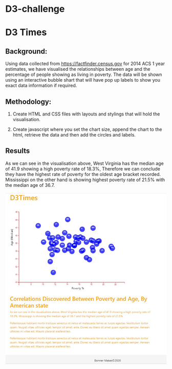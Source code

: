# D3-challenge

# D3 Times




## Background: 
Using data collected from https://factfinder.census.gov for 2014 ACS 1 year estimates, we have visualised the relationships between age and the percentage of people showing as living in poverty. The data will be shown using an interactive bubble shart that will have pop up labels to show you exact data information if required. 



## Methodology: 

1. Create HTML and CSS files with layouts and stylings that will hold the visualisation.   

2. Create javascript where you set the chart size, append the chart to the html, retrieve the data and then add the circles and labels.

## Results

As we can see in the visualisation above, West Virginia has the median age of 41.9 showing a high poverty rate of 18.3%, Therefore we can conclude they have the highest 
rate of poverty for the oldest age bracket recorded. Mississippi on the other hand is showing highest poverty rate of 21.5% with the median age of 36.7.

![times](/D3times.jpg)
